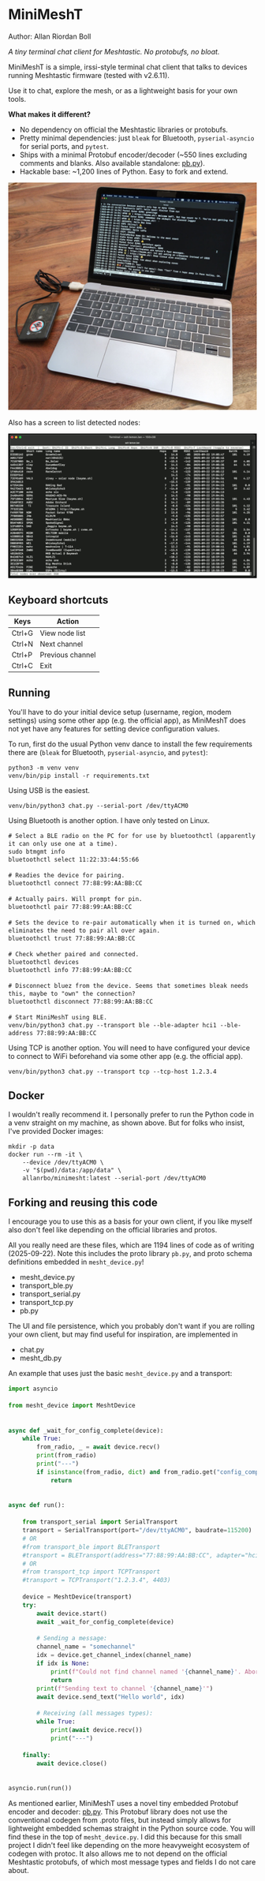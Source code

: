 # MiniMeshT

Author: Allan Riordan Boll

_A tiny terminal chat client for Meshtastic. No protobufs, no bloat._

MiniMeshT is a simple, irssi-style terminal chat client that talks to devices running Meshtastic firmware (tested with v2.6.11). 

Use it to chat, explore the mesh, or as a lightweight basis for your own tools.

**What makes it different?**
- No dependency on official the Meshtastic libraries or protobufs.
- Pretty minimal dependencies: just `bleak` for Bluetooth, `pyserial-asyncio` for serial ports, and `pytest`.
- Ships with a minimal Protobuf encoder/decoder (~550 lines excluding comments and blanks. Also available standalone: [pb.py](https://github.com/allanrbo/pb.py/)).
- Hackable base: ~1,200 lines of Python. Easy to fork and extend.

![Illustration of laptop running MiniMeshT](./readme_graphics/laptop.jpeg)

Also has a screen to list detected nodes:

![Screenshot of node info list](./readme_graphics/nodelist.png)

## Keyboard shortcuts
| Keys   | Action           |
|--------|------------------|
| Ctrl+G | View node list   |
| Ctrl+N | Next channel     |
| Ctrl+P | Previous channel |
| Ctrl+C | Exit             |

## Running

You'll have to do your initial device setup (username, region, modem settings) using some other app (e.g. the official app), as MiniMeshT does not yet have any features for setting device configuration values.

To run, first do the usual Python venv dance to install the few requirements there are (`bleak` for Bluetooth, `pyserial-asyncio`, and `pytest`):

```
python3 -m venv venv
venv/bin/pip install -r requirements.txt
```

Using USB is the easiest.
```
venv/bin/python3 chat.py --serial-port /dev/ttyACM0
```

Using Bluetooth is another option. I have only tested on Linux.
```
# Select a BLE radio on the PC for for use by bluetoothctl (apparently it can only use one at a time).
sudo btmgmt info
bluetoothctl select 11:22:33:44:55:66

# Readies the device for pairing.
bluetoothctl connect 77:88:99:AA:BB:CC

# Actually pairs. Will prompt for pin.
bluetoothctl pair 77:88:99:AA:BB:CC

# Sets the device to re-pair automatically when it is turned on, which eliminates the need to pair all over again.
bluetoothctl trust 77:88:99:AA:BB:CC

# Check whether paired and connected.
bluetoothctl devices
bluetoothctl info 77:88:99:AA:BB:CC

# Disconnect bluez from the device. Seems that sometimes bleak needs this, maybe to "own" the connection?
bluetoothctl disconnect 77:88:99:AA:BB:CC

# Start MiniMeshT using BLE.
venv/bin/python3 chat.py --transport ble --ble-adapter hci1 --ble-address 77:88:99:AA:BB:CC
```

Using TCP is another option. You will need to have configured your device to connect to WiFi beforehand via some other app (e.g. the official app).
```
venv/bin/python3 chat.py --transport tcp --tcp-host 1.2.3.4
```

## Docker

I wouldn't really recommend it. I personally prefer to run the Python code in a venv straight on my machine, as shown above. But for folks who insist, I've provided Docker images:

```
mkdir -p data
docker run --rm -it \
    --device /dev/ttyACM0 \
    -v "$(pwd)/data:/app/data" \
    allanrbo/minimesht:latest --serial-port /dev/ttyACM0
```

## Forking and reusing this code

I encourage you to use this as a basis for your own client, if you like myself also don't feel like depending on the official libraries and protos.

All you really need are these files, which are 1194 lines of code as of writing (2025-09-22). Note this includes the proto library `pb.py`, and proto schema definitions embedded in `mesht_device.py`!

 * mesht_device.py
 * transport_ble.py
 * transport_serial.py
 * transport_tcp.py
 * pb.py

The UI and file persistence, which you probably don't want if you are rolling your own client, but may find useful for inspiration, are implemented in

 * chat.py
 * mesht_db.py

An example that uses just the basic `mesht_device.py` and a transport:
```py
import asyncio

from mesht_device import MeshtDevice


async def _wait_for_config_complete(device):
    while True:
        from_radio, _ = await device.recv()
        print(from_radio)
        print("---")
        if isinstance(from_radio, dict) and from_radio.get("config_complete_id") is not None:
            return


async def run():

    from transport_serial import SerialTransport
    transport = SerialTransport(port="/dev/ttyACM0", baudrate=115200)
    # OR
    #from transport_ble import BLETransport
    #transport = BLETransport(address="77:88:99:AA:BB:CC", adapter="hci1")
    # OR
    #from transport_tcp import TCPTransport
    #transport = TCPTransport("1.2.3.4", 4403)

    device = MeshtDevice(transport)
    try:
        await device.start()
        await _wait_for_config_complete(device)

        # Sending a message:
        channel_name = "somechannel"
        idx = device.get_channel_index(channel_name)
        if idx is None:
            print(f"Could not find channel named '{channel_name}'. Aborting send.")
            return
        print(f"Sending text to channel '{channel_name}'")
        await device.send_text("Hello world", idx)

        # Receiving (all messages types):
        while True:
            print(await device.recv())
            print("---")

    finally:
        await device.close()


asyncio.run(run())
```

As mentioned earlier, MiniMeshT uses a novel tiny embedded Protobuf encoder and decoder: [pb.py](https://github.com/allanrbo/pb.py/). This Protobuf library does not use the conventional codegen from .proto files, but instead simply allows for lightweight embedded schemas straight in the Python source code. You will find these in the top of `mesht_device.py`. I did this because for this small project I didn't feel like depending on the more heavyweight ecosystem of codegen with protoc. It also allows me to not depend on the official Meshtastic protobufs, of which most message types and fields I do not care about.

